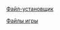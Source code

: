 [Файл-установщик](https://vitadb.rinnegatamante.it/get_hb_link.php?id=397)

[Файлы игры](https://dl.coolatoms.org/vitadb/12/EDuke32.zip)

